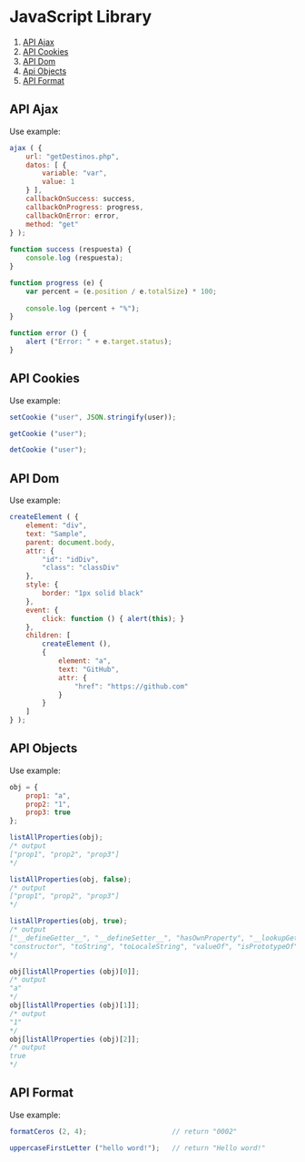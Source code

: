 # JavaScript Library

1. [API Ajax](#api-ajax)
2. [API Cookies](#api-cookies)
3. [API Dom](#api-dom)
4. [Api Objects](#api-objects)
5. [API Format](#api-format)

## API Ajax

Use example:
```javascript
ajax ( { 
    url: "getDestinos.php",
    datos: [ {
        variable: "var",
        value: 1
    } ],
    callbackOnSuccess: success,
    callbackOnProgress: progress,
    callbackOnError: error,
    method: "get" 
} );
    
function success (respuesta) {
    console.log (respuesta);
}

function progress (e) {
    var percent = (e.position / e.totalSize) * 100;
    
    console.log (percent + "%");
}

function error () {
    alert ("Error: " + e.target.status);
}
```

## API Cookies

Use example:
```javascript
setCookie ("user", JSON.stringify(user));

getCookie ("user");

detCookie ("user");
```

## API Dom

Use example:
```javascript
createElement ( {
    element: "div",
    text: "Sample",
    parent: document.body,
    attr: {
        "id": "idDiv",
        "class": "classDiv"
    },
    style: {
        border: "1px solid black"
    },
    event: {
        click: function () { alert(this); }
    },
    children: [
        createElement (),
        { 
            element: "a",
            text: "GitHub",
            attr: {
                "href": "https://github.com"
            }
        }
    ]
} );
```

## API Objects

Use example:
```javascript
obj = {
    prop1: "a",
    prop2: "1",
    prop3: true
};

listAllProperties(obj);
/* output
["prop1", "prop2", "prop3"]
*/

listAllProperties(obj, false);
/* output
["prop1", "prop2", "prop3"]
*/

listAllProperties(obj, true);
/* output
["__defineGetter__", "__defineSetter__", "hasOwnProperty", "__lookupGetter__", "__lookupSetter__", "propertyIsEnumerable",
"constructor", "toString", "toLocaleString", "valueOf", "isPrototypeOf", "__proto__", "prop1", "prop2", "prop3"]
*/

obj[listAllProperties (obj)[0]];
/* output
"a"
*/
obj[listAllProperties (obj)[1]];
/* output
"1"
*/
obj[listAllProperties (obj)[2]];
/* output
true
*/
```

## API Format

Use example:
```javascript
formatCeros (2, 4);                     // return "0002"

uppercaseFirstLetter ("hello word!");   // return "Hello word!"
```
